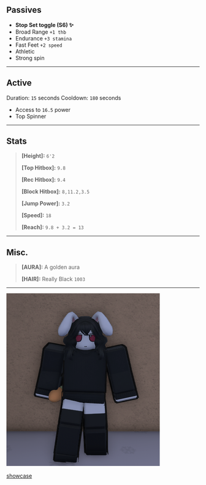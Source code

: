 ## Passives

- **Stop Set toggle (S6) ✨**
- Broad Range  `+1 thb`
- Endurance  `+3 stamina`
- Fast Feet  `+2 speed`
- Athletic
- Strong spin

---

## Active

Duration: `15` seconds
Cooldown: `180` seconds

- Access to `16.5` power
- Top Spinner

---

## Stats

> **[Height]:** `6'2`
>
> **[Top Hitbox]:** `9.8`
>
> **[Rec Hitbox]:** `9.4`
>
> **[Block Hitbox]:** `8,11.2,3.5`
>
> **[Jump Power]:** `3.2`
>
> **[Speed]:** `18`
>
> **[Reach]:** `9.8 + 3.2 = 13`

---

## Misc.

> **[AURA]:** A golden aura
>
> **[HAIR]:** Really Black `1003`

---

![kageyama.png](./images/kageyama.png)

[showcase](https://youtu.be/OqJoISKY0Og "‌")